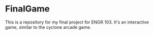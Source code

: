 # FinalGame
This is a repository for my final project for ENGR 103. It's an interactive game, similar to the cyclone arcade game.
